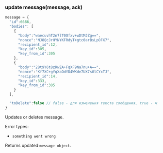 ### update message(message, ack)
```javascript
message = {
  "id":6686,
  "bodies": [
    {
      "body":"waecuvhT2n7lT0Ofxv+wDtMJZg==",
      "nonce":"NJ8QcJrHYNYKFRdyT+gtc0arBsLpOFX7",
      "recipient_id":12,
      "key_id":305,
      "key_from_id":305
    },
    {
      "body":"28t9Y6t8zRwZA+FqXF9Na7nu+A==",
      "nonce":"Kf7XC+gYqXaOdYD4WKde7UX7s0lCYxTJ",
      "recipient_id":14,
      "key_id":333,
      "key_from_id":305
    }
  ],

  "toDelete":false // false - для изменения текста сообщения, true - чтобы пометить сообщение удаленным
}
```
Updates or deletes message.

Error types:
  - `something went wrong`

Returns updated `message object`.
